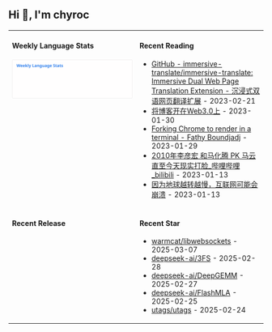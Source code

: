 ## Hi 👋, I'm chyroc

<table width="960px">
<tr>
<td valign="top" width="50%">

#### Weekly Language Stats

![](./images/wakatime_weekly_language_stats.svg)
</td>
<td valign="top" width="50%">

#### Recent Reading

* <a href='https://github.com/immersive-translate/immersive-translate' target='_black'>GitHub - immersive-translate/immersive-translate: Immersive Dual Web Page Translation Extension - 沉浸式双语网页翻译扩展</a> - 2023-02-21
* <a href='https://outti.me/6FE23FD0-22F4-4BDE-9F2B-72C0E5180C2C/' target='_black'>将博客开在Web3.0上</a> - 2023-01-30
* <a href='https://fathy.fr/carbonyl' target='_black'>Forking Chrome to render in a terminal - Fathy Boundjadj</a> - 2023-01-29
* <a href='https://www.bilibili.com/video/BV1dz411B7xk/' target='_black'>2010年李彦宏 和马化腾  PK  马云   直至今天现实打脸_哔哩哔哩_bilibili</a> - 2023-01-13
* <a href='https://mp.weixin.qq.com/s/nT0AGtxqCNGR_jwRp_Y63g' target='_black'>因为地球越转越慢，互联网可能会崩溃</a> - 2023-01-13

</td>
</tr>
<tr>
<td valign="top" width="50%">

#### Recent Release


</td>
<td valign="top" width="50%">

#### Recent Star

* <a href='https://github.com/warmcat/libwebsockets' target='_black'>warmcat/libwebsockets</a> - 2025-03-07
* <a href='https://github.com/deepseek-ai/3FS' target='_black'>deepseek-ai/3FS</a> - 2025-02-28
* <a href='https://github.com/deepseek-ai/DeepGEMM' target='_black'>deepseek-ai/DeepGEMM</a> - 2025-02-27
* <a href='https://github.com/deepseek-ai/FlashMLA' target='_black'>deepseek-ai/FlashMLA</a> - 2025-02-25
* <a href='https://github.com/utags/utags' target='_black'>utags/utags</a> - 2025-02-24

</td>
</tr>
</table>
